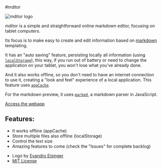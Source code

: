 #mditor

![mditor logo](https://raw.github.com/danielfilho/mditor/master/images/apple-touch-icon-144-precomposed.png)

mditor is a simple and straightforward online markdown editor, focusing on tablet computers.

Its focus is to make easy to create and edit information based on [markdown](http://en.wikipedia.org/wiki/Markdown) templating.

It has an "auto saving" feature, persisting locally all information (using [`localStorage`](http://www.w3.org/TR/webstorage/)), this way, if you run out of battery or need to change the application on your tablet, you won't lose what you've already done.

And it also works offline, so you don't need to have an internet connection to use it, creating a "look and feel" experience of a local application. This feature uses [`appCache`](http://www.w3.org/TR/offline-webapps/).

For the markdown preview, it uses [`marked`](https://github.com/chjj/marked), a markdown parser in JavaScript.

[Access the webapp](http://danielfilho.github.com/mditor)

## Features:
* It works offline (appCache)
* Store multiple files also offline (localStorage)
* Control the text size
* Amazing features to come (check the "Issues" for complete backlog)


- Logo by [Evandro Eisinger](https://github.com/evandroeisinger)
- [MIT License](http://daniel.mit-license.org/)